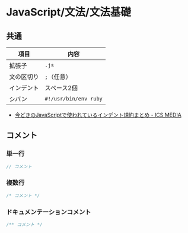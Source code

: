 # JavaScript/文法/文法基礎

## 共通

| 項目       | 内容                  |
| ---------- | --------------------- |
| 拡張子     | `.js`                 |
| 文の区切り | `;`（任意）           |
| インデント | スペース2個           |
| シバン     | `#!/usr/bin/env ruby` |

- [今どきのJavaScriptで使われているインデント規約まとめ - ICS MEDIA](https://ics.media/entry/10234/)

## コメント

### 単一行

```js
// コメント
```

### 複数行

```js
/* コメント */
```

### ドキュメンテーションコメント

```js
/** コメント */
```
